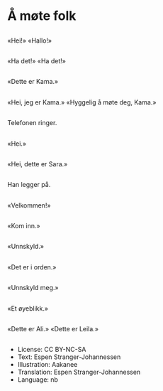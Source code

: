 # Å møte folk

##
«Hei!»
«Hallo!»

##
«Ha det!»
«Ha det!»

##
«Dette er Kama.»

##
«Hei, jeg er Kama.»
«Hyggelig å møte deg, Kama.»

##
Telefonen ringer.

##
«Hei.»

##
«Hei, dette er Sara.»

##
Han legger på.

##
«Velkommen!»

##
«Kom inn.»

##
«Unnskyld.»

##
«Det er i orden.»

##
«Unnskyld meg.»

##
«Et øyeblikk.»

##
«Dette er Ali.»
«Dette er Leila.»

##
* License: CC BY-NC-SA
* Text: Espen Stranger-Johannessen
* Illustration: Aakanee
* Translation: Espen Stranger-Johannessen
* Language: nb

